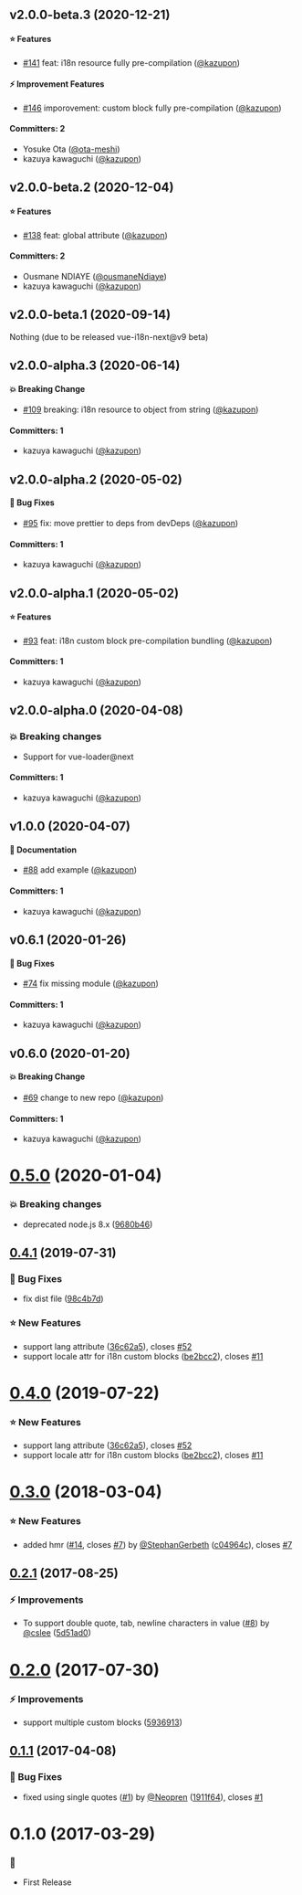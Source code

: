
## v2.0.0-beta.3 (2020-12-21)

#### :star: Features
* [#141](https://github.com/intlify/vue-i18n-loader/pull/141) feat: i18n resource fully pre-compilation ([@kazupon](https://github.com/kazupon))

#### :zap: Improvement Features
* [#146](https://github.com/intlify/vue-i18n-loader/pull/146) imporovement: custom block fully pre-compilation ([@kazupon](https://github.com/kazupon))

#### Committers: 2
- Yosuke Ota ([@ota-meshi](https://github.com/ota-meshi))
- kazuya kawaguchi ([@kazupon](https://github.com/kazupon))


## v2.0.0-beta.2 (2020-12-04)

#### :star: Features
* [#138](https://github.com/intlify/vue-i18n-loader/pull/138) feat: global attribute ([@kazupon](https://github.com/kazupon))

#### Committers: 2
- Ousmane NDIAYE ([@ousmaneNdiaye](https://github.com/ousmaneNdiaye))
- kazuya kawaguchi ([@kazupon](https://github.com/kazupon))

## v2.0.0-beta.1 (2020-09-14)

Nothing (due to be released vue-i18n-next@v9 beta)


## v2.0.0-alpha.3 (2020-06-14)

#### :boom: Breaking Change
* [#109](https://github.com/intlify/vue-i18n-loader/pull/109) breaking: i18n resource to object from string ([@kazupon](https://github.com/kazupon))

#### Committers: 1
- kazuya kawaguchi ([@kazupon](https://github.com/kazupon))


## v2.0.0-alpha.2 (2020-05-02)

#### :bug: Bug Fixes
* [#95](https://github.com/intlify/vue-i18n-loader/pull/95) fix: move prettier to deps from devDeps ([@kazupon](https://github.com/kazupon))

#### Committers: 1
- kazuya kawaguchi ([@kazupon](https://github.com/kazupon))


## v2.0.0-alpha.1 (2020-05-02)

#### :star: Features
* [#93](https://github.com/intlify/vue-i18n-loader/pull/93) feat: i18n custom block pre-compilation bundling ([@kazupon](https://github.com/kazupon))

#### Committers: 1
- kazuya kawaguchi ([@kazupon](https://github.com/kazupon))

## v2.0.0-alpha.0  (2020-04-08)

### :boom: Breaking changes
* Support for vue-loader@next

#### Committers: 1
- kazuya kawaguchi ([@kazupon](https://github.com/kazupon))


## v1.0.0 (2020-04-07)

#### :pencil: Documentation
* [#88](https://github.com/intlify/vue-i18n-loader/pull/88) add example ([@kazupon](https://github.com/kazupon))

#### Committers: 1
- kazuya kawaguchi ([@kazupon](https://github.com/kazupon))


## v0.6.1 (2020-01-26)

#### :bug: Bug Fixes
* [#74](https://github.com/intlify/vue-i18n-loader/pull/74) fix missing module ([@kazupon](https://github.com/kazupon))

#### Committers: 1
- kazuya kawaguchi ([@kazupon](https://github.com/kazupon))


## v0.6.0 (2020-01-20)

#### :boom: Breaking Change
* [#69](https://github.com/intlify/vue-i18n-loader/pull/69) change to new repo ([@kazupon](https://github.com/kazupon))

#### Committers: 1
- kazuya kawaguchi ([@kazupon](https://github.com/kazupon))

<a name="0.5.0"></a>
# [0.5.0](https://github.com/kazupon/vue-i18n-loader/compare/v0.4.1...v0.5.0) (2020-01-04)


### :boom: Breaking changes

* deprecated node.js 8.x ([9680b46](https://github.com/kazupon/vue-i18n-loader/commit/9680b46))



<a name="0.4.1"></a>
## [0.4.1](https://github.com/kazupon/vue-i18n-loader/compare/v0.3.0...v0.4.1) (2019-07-31)


### :bug: Bug Fixes

* fix dist file ([98c4b7d](https://github.com/kazupon/vue-i18n-loader/commit/98c4b7d))


### :star: New Features

* support lang attribute ([36c62a5](https://github.com/kazupon/vue-i18n-loader/commit/36c62a5)), closes [#52](https://github.com/kazupon/vue-i18n-loader/issues/52)
* support locale attr for i18n custom blocks ([be2bcc2](https://github.com/kazupon/vue-i18n-loader/commit/be2bcc2)), closes [#11](https://github.com/kazupon/vue-i18n-loader/issues/11)



<a name="0.4.0"></a>
# [0.4.0](https://github.com/kazupon/vue-i18n-loader/compare/v0.3.0...v0.4.0) (2019-07-22)


### :star: New Features

* support lang attribute ([36c62a5](https://github.com/kazupon/vue-i18n-loader/commit/36c62a5)), closes [#52](https://github.com/kazupon/vue-i18n-loader/issues/52)
* support locale attr for i18n custom blocks ([be2bcc2](https://github.com/kazupon/vue-i18n-loader/commit/be2bcc2)), closes [#11](https://github.com/kazupon/vue-i18n-loader/issues/11)



<a name="0.3.0"></a>
# [0.3.0](https://github.com/kazupon/vue-i18n-loader/compare/v0.2.1...v0.3.0) (2018-03-04)


### :star: New Features

* added hmr ([#14](https://github.com/kazupon/vue-i18n-loader/issues/14), closes [#7](https://github.com/kazupon/vue-i18n-loader/issues/7)) by [@StephanGerbeth](https://github.com/StephanGerbeth) ([c04964c](https://github.com/kazupon/vue-i18n-loader/commit/c04964c)), closes [#7](https://github.com/kazupon/vue-i18n-loader/issues/7)



<a name="0.2.1"></a>
## [0.2.1](https://github.com/kazupon/vue-i18n-loader/compare/v0.2.0...v0.2.1) (2017-08-25)


### :zap: Improvements

* To support double quote, tab, newline characters in value ([#8](https://github.com/kazupon/vue-i18n-loader/issues/8)) by [@cslee](https://github.com/cslee) ([5d51ad0](https://github.com/kazupon/vue-i18n-loader/commit/5d51ad0))



<a name="0.2.0"></a>
# [0.2.0](https://github.com/kazupon/vue-i18n-loader/compare/v0.1.1...v0.2.0) (2017-07-30)


### :zap: Improvements

* support multiple custom blocks ([5936913](https://github.com/kazupon/vue-i18n-loader/commit/5936913))



<a name="0.1.1"></a>
## [0.1.1](https://github.com/kazupon/vue-i18n-loader/compare/v0.1.0...v0.1.1) (2017-04-08)


### :bug: Bug Fixes

* fixed using single quotes ([#1](https://github.com/kazupon/vue-i18n-loader/issues/1)) by [@Neopren](https://github.com/Neopren) ([1911f64](https://github.com/kazupon/vue-i18n-loader/commit/1911f64)), closes [#1](https://github.com/kazupon/vue-i18n-loader/issues/1)



<a name="0.1.0"></a>
# 0.1.0 (2017-03-29)

### :hatched_chick:

* First Release

